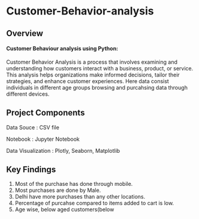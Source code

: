 # Customer-Behavior-analysis

## Overview

#### Customer Behaviour analysis using Python:

Customer Behavior Analysis is a process that involves examining and understanding how customers interact with a business, product, or service. This analysis helps organizations make informed decisions, tailor their strategies, and enhance customer experiences. Here data consist individuals in different age groups browsing and purcahsing data through different devices.

## Project Components

Data Souce : CSV file

Notebook : Jupyter Notebook

Data Visualization : Plotly, Seaborn, Matplotlib


## Key Findings

 1. Most of the purchase has done through mobile.
 2. Most purchases are done by Male.
 3. Delhi have more purchases than any other locations.
 4. Percentage of purcahse compared to items added to cart is low.
 5. Age wise, below aged customers(below 


